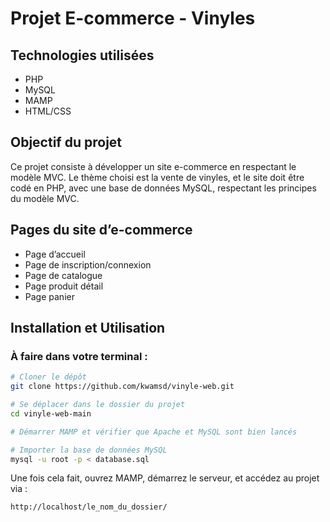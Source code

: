 # Projet E-commerce - Vinyles

## Technologies utilisées

- PHP
- MySQL
- MAMP
- HTML/CSS

## Objectif du projet

Ce projet consiste à développer un site e-commerce en respectant le modèle MVC. Le thème choisi est la vente de vinyles, et le site doit être codé en PHP, avec une base de données MySQL, respectant les principes du modèle MVC.

## Pages du site d’e-commerce

- Page d’accueil
- Page de inscription/connexion
- Page de catalogue 
- Page produit détail
- Page panier

## Installation et Utilisation

### À faire dans votre terminal :

```bash
# Cloner le dépôt
git clone https://github.com/kwamsd/vinyle-web.git

# Se déplacer dans le dossier du projet
cd vinyle-web-main

# Démarrer MAMP et vérifier que Apache et MySQL sont bien lancés

# Importer la base de données MySQL
mysql -u root -p < database.sql
```

Une fois cela fait, ouvrez MAMP, démarrez le serveur, et accédez au projet via :

```
http://localhost/le_nom_du_dossier/
```

